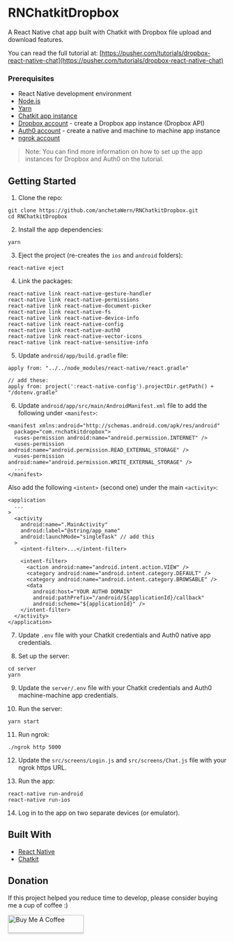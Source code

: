 # RNChatkitDropbox
A React Native chat app built with Chatkit with Dropbox file upload and download features.

You can read the full tutorial at: [https://pusher.com/tutorials/dropbox-react-native-chat](https://pusher.com/tutorials/dropbox-react-native-chat)

### Prerequisites

-   React Native development environment
-   [Node.js](https://nodejs.org/en/)
-   [Yarn](https://yarnpkg.com/en/)
-   [Chatkit app instance](https://pusher.com/chatkit)
-   [Dropbox account](https://www.dropbox.com) - create a Dropbox app instance (Dropbox API)
-   [Auth0 account](https://auth0.com) - create a native and machine to machine app instance
-   [ngrok account](https://ngrok.com/)

> Note: You can find more information on how to set up the app instances for Dropbox and Auth0 on the tutorial.

## Getting Started

1.  Clone the repo:

```
git clone https://github.com/anchetaWern/RNChatkitDropbox.git
cd RNChatkitDropbox
```

2.  Install the app dependencies:

```
yarn
```

3.  Eject the project (re-creates the `ios` and `android` folders):

```
react-native eject
```

4.  Link the packages:

```
react-native link react-native-gesture-handler
react-native link react-native-permissions
react-native link react-native-document-picker
react-native link react-native-fs
react-native link react-native-device-info
react-native link react-native-config
react-native link react-native-auth0
react-native link react-native-vector-icons
react-native link react-native-sensitive-info
```

5.  Update `android/app/build.gradle` file:

```
apply from: "../../node_modules/react-native/react.gradle"

// add these:
apply from: project(':react-native-config').projectDir.getPath() + "/dotenv.gradle"
```

6. Update `android/app/src/main/AndroidManifest.xml` file to add the following under `<manifest>`:

```
<manifest xmlns:android="http://schemas.android.com/apk/res/android"
  package="com.rnchatkitdropbox">
  <uses-permission android:name="android.permission.INTERNET" />
  <uses-permission android:name="android.permission.READ_EXTERNAL_STORAGE" />
  <uses-permission android:name="android.permission.WRITE_EXTERNAL_STORAGE" />
  ...
</manifest>
```

Also add the following `<intent>` (second one) under the main `<activity>`:

```
<application 
  ...
>
  <activity
    android:name=".MainActivity"
    android:label="@string/app_name"
    android:launchMode="singleTask" // add this
  >
    <intent-filter>...</intent-filter>

    <intent-filter>
      <action android:name="android.intent.action.VIEW" />
      <category android:name="android.intent.category.DEFAULT" />
      <category android:name="android.intent.category.BROWSABLE" />
      <data
        android:host="YOUR AUTH0 DOMAIN"
        android:pathPrefix="/android/${applicationId}/callback"
        android:scheme="${applicationId}" />
    </intent-filter>
  </activity>
</application>
```

7.  Update `.env` file with your Chatkit credentials and Auth0 native app credentials.

8.  Set up the server:

```
cd server
yarn
```

9.  Update the `server/.env` file with your Chatkit credentials and Auth0 machine-machine app credentials.

10.  Run the server:

```
yarn start
```

11. Run ngrok:

```
./ngrok http 5000
```

12. Update the `src/screens/Login.js` and `src/screens/Chat.js` file with your ngrok https URL.

13. Run the app:

```
react-native run-android
react-native run-ios
```

14. Log in to the app on two separate devices (or emulator).

## Built With

-   [React Native](http://facebook.github.io/react-native/)
-   [Chatkit](https://pusher.com/chatkit)

## Donation

If this project helped you reduce time to develop, please consider buying me a cup of coffee :)

<a href="https://www.buymeacoffee.com/wernancheta" target="_blank"><img src="https://www.buymeacoffee.com/assets/img/custom_images/orange_img.png" alt="Buy Me A Coffee" style="height: 41px !important;width: 174px !important;box-shadow: 0px 3px 2px 0px rgba(190, 190, 190, 0.5) !important;-webkit-box-shadow: 0px 3px 2px 0px rgba(190, 190, 190, 0.5) !important;" ></a>
